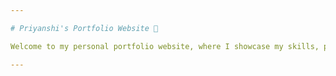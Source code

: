 ```yaml
---

# Priyanshi's Portfolio Website 🚀

Welcome to my personal portfolio website, where I showcase my skills, projects, and achievements. This website, built with HTML and CSS, serves as a platform to introduce myself professionally and creatively to potential employers and collaborators. You can access my website [here] 🌐. Feel free to explore my work and get in touch if you'd like to connect or collaborate. 📩✨

---
```

